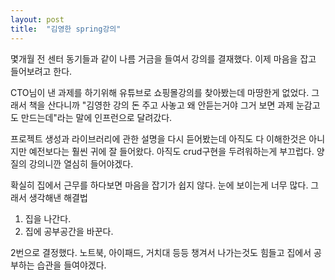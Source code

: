 ```yaml
---
layout: post
title:  "김영한 spring강의"
---
```

몇개월 전 센터 동기들과 같이 나름 거금을 들여서 강의를 결재했다. 
이제 마음을 잡고 들어보려고 한다. 

CTO님이 낸 과제를 하기위해 유튜브로 쇼핑몰강의를 찾아봤는데 마땅한게 없었다. 
그래서 책을 산다니까 "김영한 강의 돈 주고 사놓고 왜 안듣는거야 그거 보면 과제 눈감고도 만드는데"라는 말에 인프런으로 달려갔다.

프로젝트 생성과 라이브러리에 관한 설명을 다시 듣어봤는데 아직도 다 이해한것은 아니지만 예전보다는 훨씬 귀에 잘 들어왔다. 
아직도 crud구현을 두려워하는게 부끄럽다. 
양질의 강의니깐 열심히 들어야겠다. 

확실히 집에서 근무를 하다보면 마음을 잡기가 쉽지 않다. 눈에 보이는게 너무 많다. 
그래서 생각해낸 해결법
1. 집을 나간다.
2. 집에 공부공간을 바꾼다.

2번으로 결정했다. 
노트북, 아이패드, 거치대 등등 챙겨서 나가는것도 힘들고
집에서 공부하는 습관을 들여야겠다.

